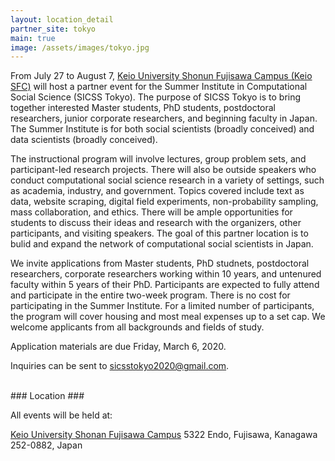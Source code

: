 ```yaml
---
layout: location_detail
partner_site: tokyo
main: true
image: /assets/images/tokyo.jpg
---
```


From July 27 to August 7, [Keio University Shonun Fujisawa Campus (Keio SFC)](https://www.sfc.keio.ac.jp/en/) will host a partner event for the Summer Institute in Computational Social Science (SICSS Tokyo). The purpose of SICSS Tokyo is to bring together interested Master students, PhD students, postdoctoral researchers, junior corporate researchers, and beginning faculty in Japan. The Summer Institute is for both social scientists (broadly conceived) and data scientists (broadly conceived).

The instructional program will involve lectures, group problem sets, and participant-led research projects. There will also be outside speakers who conduct computational social science research in a variety of settings, such as academia, industry, and government. Topics covered include text as data, website scraping, digital field experiments, non-probability sampling, mass collaboration, and ethics. There will be ample opportunities for students to discuss their ideas and research with the organizers, other participants, and visiting speakers. The goal of this partner location is to bulid and expand the network of computational social scientists in Japan.

We invite applications from Master students, PhD studnets, postdoctoral researchers, corporate researchers working within 10 years, and untenured faculty within 5 years of their PhD. Participants are expected to fully attend and participate in the entire two-week program. There is no cost for participating in the Summer Institute. For a limited number of participants, the program will cover housing and most meal expenses up to a set cap. We welcome applicants from all backgrounds and fields of study.

Application materials are due Friday, March 6, 2020.

Inquiries can be sent to sicsstokyo2020@gmail.com.

<br />
### Location
### <a name="location"></a>

All events will be held at:

[Keio University Shonan Fujisawa Campus](https://www.sfc.keio.ac.jp/en/)
5322 Endo, Fujisawa, Kanagawa 252-0882, Japan

